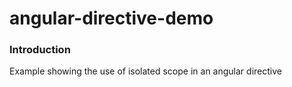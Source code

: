 # angular-directive-demo
<h3>Introduction</h3>
Example showing the use of isolated scope in an angular directive
